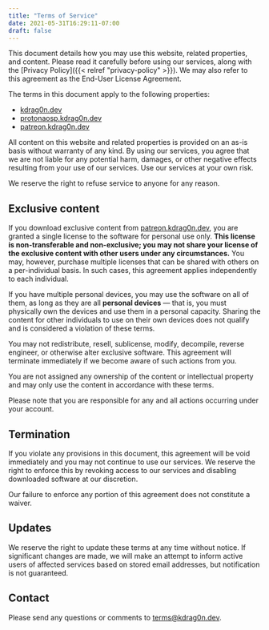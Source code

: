 ```yaml
---
title: "Terms of Service"
date: 2021-05-31T16:29:11-07:00
draft: false
---
```


This document details how you may use this website, related properties, and content. Please read it carefully before using our services, along with the [Privacy Policy]({{< relref "privacy-policy" >}}). We may also refer to this agreement as the End-User License Agreement.

The terms in this document apply to the following properties:

- [kdrag0n.dev](https://kdrag0n.dev/)
- [protonaosp.kdrag0n.dev](https://protonaosp.kdrag0n.dev/)
- [patreon.kdrag0n.dev](https://patreon.kdrag0n.dev/)

All content on this website and related properties is provided on an as-is basis without warranty of any kind. By using our services, you agree that we are not liable for any potential harm, damages, or other negative effects resulting from your use of our services. Use our services at your own risk.

We reserve the right to refuse service to anyone for any reason.

## Exclusive content

If you download exclusive content from [patreon.kdrag0n.dev](https://patreon.kdrag0n.dev/), you are granted a single license to the software for personal use only. **This license is non-transferable and non-exclusive; you may not share your license of the exclusive content with other users under any circumstances.** You may, however, purchase multiple licenses that can be shared with others on a per-individual basis. In such cases, this agreement applies independently to each individual.

If you have multiple personal devices, you may use the software on all of them, as long as they are all **personal devices** — that is, you must physically own the devices and use them in a personal capacity. Sharing the content for other individuals to use on their own devices does not qualify and is considered a violation of these terms.

You may not redistribute, resell, sublicense, modify, decompile, reverse engineer, or otherwise alter exclusive software. This agreement will terminate immediately if we become aware of such actions from you.

You are not assigned any ownership of the content or intellectual property and may only use the content in accordance with these terms.

Please note that you are responsible for any and all actions occurring under your account.

## Termination

If you violate any provisions in this document, this agreement will be void immediately and you may not continue to use our services. We reserve the right to enforce this by revoking access to our services and disabling downloaded software at our discretion.

Our failure to enforce any portion of this agreement does not constitute a waiver.

## Updates

We reserve the right to update these terms at any time without notice. If significant changes are made, we will make an attempt to inform active users of affected services based on stored email addresses, but notification is not guaranteed.

## Contact

Please send any questions or comments to terms@kdrag0n.dev.
